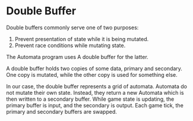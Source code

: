 # Double Buffer

Double buffers commonly serve one of two purposes:

1. Prevent presentation of state while it is being mutated.
2. Prevent race conditions while mutating state.

The Automata program uses A double buffer for the latter.

A double buffer holds two copies of some data, primary and secondary. One copy is mutated, while the other copy is used for something else.

In our case, the double buffer represents a grid of automata. Automata do not mutate their own state. Instead, they return a new Automata which is then written to a secondary buffer. While game state is updating, the primary buffer is input, and the secondary is output. Each game tick, the primary and secondary buffers are swapped.
